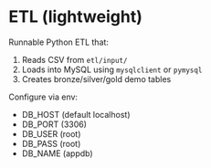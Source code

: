 
# ETL (lightweight)
Runnable Python ETL that:
1) Reads CSV from `etl/input/`
2) Loads into MySQL using `mysqlclient` or `pymysql`
3) Creates bronze/silver/gold demo tables

Configure via env:
- DB_HOST (default localhost)
- DB_PORT (3306)
- DB_USER (root)
- DB_PASS (root)
- DB_NAME (appdb)

